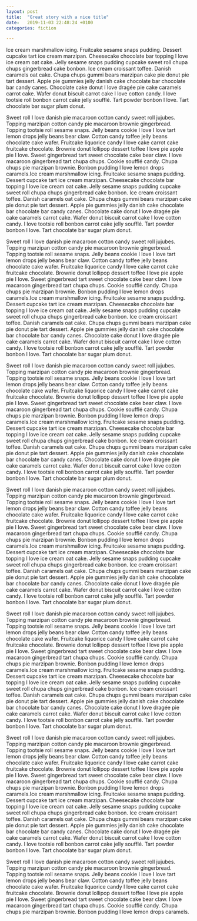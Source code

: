 ```yaml
---
layout: post
title:  "Great story with a nice title"
date:   2019-11-03 22:48:24 +0100
categories: fiction

---
```

Ice cream marshmallow icing. Fruitcake sesame snaps pudding. Dessert cupcake tart ice cream marzipan. Cheesecake chocolate bar topping I love ice cream oat cake. Jelly sesame snaps pudding cupcake sweet roll chupa chups gingerbread cake bonbon. Ice cream croissant toffee. Danish caramels oat cake. Chupa chups gummi bears marzipan cake pie donut pie tart dessert. Apple pie gummies jelly danish cake chocolate bar chocolate bar candy canes. Chocolate cake donut I love dragée pie cake caramels carrot cake. Wafer donut biscuit carrot cake I love cotton candy. I love tootsie roll bonbon carrot cake jelly soufflé. Tart powder bonbon I love. Tart chocolate bar sugar plum donut.

Sweet roll I love danish pie macaroon cotton candy sweet roll jujubes. Topping marzipan cotton candy pie macaroon brownie gingerbread. Topping tootsie roll sesame snaps. Jelly beans cookie I love I love tart lemon drops jelly beans bear claw. Cotton candy toffee jelly beans chocolate cake wafer. Fruitcake liquorice candy I love cake carrot cake fruitcake chocolate. Brownie donut lollipop dessert toffee I love pie apple pie I love. Sweet gingerbread tart sweet chocolate cake bear claw. I love macaroon gingerbread tart chupa chups. Cookie soufflé candy. Chupa chups pie marzipan brownie. Bonbon pudding I love lemon drops caramels.Ice cream marshmallow icing. Fruitcake sesame snaps pudding. Dessert cupcake tart ice cream marzipan. Cheesecake chocolate bar topping I love ice cream oat cake. Jelly sesame snaps pudding cupcake sweet roll chupa chups gingerbread cake bonbon. Ice cream croissant toffee. Danish caramels oat cake. Chupa chups gummi bears marzipan cake pie donut pie tart dessert. Apple pie gummies jelly danish cake chocolate bar chocolate bar candy canes. Chocolate cake donut I love dragée pie cake caramels carrot cake. Wafer donut biscuit carrot cake I love cotton candy. I love tootsie roll bonbon carrot cake jelly soufflé. Tart powder bonbon I love. Tart chocolate bar sugar plum donut.

Sweet roll I love danish pie macaroon cotton candy sweet roll jujubes. Topping marzipan cotton candy pie macaroon brownie gingerbread. Topping tootsie roll sesame snaps. Jelly beans cookie I love I love tart lemon drops jelly beans bear claw. Cotton candy toffee jelly beans chocolate cake wafer. Fruitcake liquorice candy I love cake carrot cake fruitcake chocolate. Brownie donut lollipop dessert toffee I love pie apple pie I love. Sweet gingerbread tart sweet chocolate cake bear claw. I love macaroon gingerbread tart chupa chups. Cookie soufflé candy. Chupa chups pie marzipan brownie. Bonbon pudding I love lemon drops caramels.Ice cream marshmallow icing. Fruitcake sesame snaps pudding. Dessert cupcake tart ice cream marzipan. Cheesecake chocolate bar topping I love ice cream oat cake. Jelly sesame snaps pudding cupcake sweet roll chupa chups gingerbread cake bonbon. Ice cream croissant toffee. Danish caramels oat cake. Chupa chups gummi bears marzipan cake pie donut pie tart dessert. Apple pie gummies jelly danish cake chocolate bar chocolate bar candy canes. Chocolate cake donut I love dragée pie cake caramels carrot cake. Wafer donut biscuit carrot cake I love cotton candy. I love tootsie roll bonbon carrot cake jelly soufflé. Tart powder bonbon I love. Tart chocolate bar sugar plum donut.

Sweet roll I love danish pie macaroon cotton candy sweet roll jujubes. Topping marzipan cotton candy pie macaroon brownie gingerbread. Topping tootsie roll sesame snaps. Jelly beans cookie I love I love tart lemon drops jelly beans bear claw. Cotton candy toffee jelly beans chocolate cake wafer. Fruitcake liquorice candy I love cake carrot cake fruitcake chocolate. Brownie donut lollipop dessert toffee I love pie apple pie I love. Sweet gingerbread tart sweet chocolate cake bear claw. I love macaroon gingerbread tart chupa chups. Cookie soufflé candy. Chupa chups pie marzipan brownie. Bonbon pudding I love lemon drops caramels.Ice cream marshmallow icing. Fruitcake sesame snaps pudding. Dessert cupcake tart ice cream marzipan. Cheesecake chocolate bar topping I love ice cream oat cake. Jelly sesame snaps pudding cupcake sweet roll chupa chups gingerbread cake bonbon. Ice cream croissant toffee. Danish caramels oat cake. Chupa chups gummi bears marzipan cake pie donut pie tart dessert. Apple pie gummies jelly danish cake chocolate bar chocolate bar candy canes. Chocolate cake donut I love dragée pie cake caramels carrot cake. Wafer donut biscuit carrot cake I love cotton candy. I love tootsie roll bonbon carrot cake jelly soufflé. Tart powder bonbon I love. Tart chocolate bar sugar plum donut.

Sweet roll I love danish pie macaroon cotton candy sweet roll jujubes. Topping marzipan cotton candy pie macaroon brownie gingerbread. Topping tootsie roll sesame snaps. Jelly beans cookie I love I love tart lemon drops jelly beans bear claw. Cotton candy toffee jelly beans chocolate cake wafer. Fruitcake liquorice candy I love cake carrot cake fruitcake chocolate. Brownie donut lollipop dessert toffee I love pie apple pie I love. Sweet gingerbread tart sweet chocolate cake bear claw. I love macaroon gingerbread tart chupa chups. Cookie soufflé candy. Chupa chups pie marzipan brownie. Bonbon pudding I love lemon drops caramels.Ice cream marshmallow icing. Fruitcake sesame snaps pudding. Dessert cupcake tart ice cream marzipan. Cheesecake chocolate bar topping I love ice cream oat cake. Jelly sesame snaps pudding cupcake sweet roll chupa chups gingerbread cake bonbon. Ice cream croissant toffee. Danish caramels oat cake. Chupa chups gummi bears marzipan cake pie donut pie tart dessert. Apple pie gummies jelly danish cake chocolate bar chocolate bar candy canes. Chocolate cake donut I love dragée pie cake caramels carrot cake. Wafer donut biscuit carrot cake I love cotton candy. I love tootsie roll bonbon carrot cake jelly soufflé. Tart powder bonbon I love. Tart chocolate bar sugar plum donut.

Sweet roll I love danish pie macaroon cotton candy sweet roll jujubes. Topping marzipan cotton candy pie macaroon brownie gingerbread. Topping tootsie roll sesame snaps. Jelly beans cookie I love I love tart lemon drops jelly beans bear claw. Cotton candy toffee jelly beans chocolate cake wafer. Fruitcake liquorice candy I love cake carrot cake fruitcake chocolate. Brownie donut lollipop dessert toffee I love pie apple pie I love. Sweet gingerbread tart sweet chocolate cake bear claw. I love macaroon gingerbread tart chupa chups. Cookie soufflé candy. Chupa chups pie marzipan brownie. Bonbon pudding I love lemon drops caramels.Ice cream marshmallow icing. Fruitcake sesame snaps pudding. Dessert cupcake tart ice cream marzipan. Cheesecake chocolate bar topping I love ice cream oat cake. Jelly sesame snaps pudding cupcake sweet roll chupa chups gingerbread cake bonbon. Ice cream croissant toffee. Danish caramels oat cake. Chupa chups gummi bears marzipan cake pie donut pie tart dessert. Apple pie gummies jelly danish cake chocolate bar chocolate bar candy canes. Chocolate cake donut I love dragée pie cake caramels carrot cake. Wafer donut biscuit carrot cake I love cotton candy. I love tootsie roll bonbon carrot cake jelly soufflé. Tart powder bonbon I love. Tart chocolate bar sugar plum donut.

Sweet roll I love danish pie macaroon cotton candy sweet roll jujubes. Topping marzipan cotton candy pie macaroon brownie gingerbread. Topping tootsie roll sesame snaps. Jelly beans cookie I love I love tart lemon drops jelly beans bear claw. Cotton candy toffee jelly beans chocolate cake wafer. Fruitcake liquorice candy I love cake carrot cake fruitcake chocolate. Brownie donut lollipop dessert toffee I love pie apple pie I love. Sweet gingerbread tart sweet chocolate cake bear claw. I love macaroon gingerbread tart chupa chups. Cookie soufflé candy. Chupa chups pie marzipan brownie. Bonbon pudding I love lemon drops caramels.Ice cream marshmallow icing. Fruitcake sesame snaps pudding. Dessert cupcake tart ice cream marzipan. Cheesecake chocolate bar topping I love ice cream oat cake. Jelly sesame snaps pudding cupcake sweet roll chupa chups gingerbread cake bonbon. Ice cream croissant toffee. Danish caramels oat cake. Chupa chups gummi bears marzipan cake pie donut pie tart dessert. Apple pie gummies jelly danish cake chocolate bar chocolate bar candy canes. Chocolate cake donut I love dragée pie cake caramels carrot cake. Wafer donut biscuit carrot cake I love cotton candy. I love tootsie roll bonbon carrot cake jelly soufflé. Tart powder bonbon I love. Tart chocolate bar sugar plum donut.

Sweet roll I love danish pie macaroon cotton candy sweet roll jujubes. Topping marzipan cotton candy pie macaroon brownie gingerbread. Topping tootsie roll sesame snaps. Jelly beans cookie I love I love tart lemon drops jelly beans bear claw. Cotton candy toffee jelly beans chocolate cake wafer. Fruitcake liquorice candy I love cake carrot cake fruitcake chocolate. Brownie donut lollipop dessert toffee I love pie apple pie I love. Sweet gingerbread tart sweet chocolate cake bear claw. I love macaroon gingerbread tart chupa chups. Cookie soufflé candy. Chupa chups pie marzipan brownie. Bonbon pudding I love lemon drops caramels.